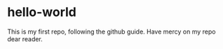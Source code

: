 # hello-world
This is my first repo, following the github guide. Have mercy on my repo dear reader.
